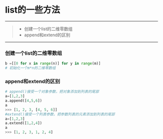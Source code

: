 # list的一些方法

---

> * 创建一个list的二维零数组
> * append和extend的区别

---

### 创建一个list的二维零数组

```python
b =[[0 for x in range(n)] for y in range(m)]  
# 初始化一个m*n的二维零数组
```

### append和extend的区别

```python
# append()接受一个对象参数，把对象添加到列表的尾部
a=[1,2,3]
a.append([4,5,6])
a
>>> [1, 2, 3, [4, 5, 6]]
#extend()接受一个列表参数，把参数列表的元素添加到列表的尾部
a=[1,2,3]
a.extend([1,2,4])
a
>>> [1, 2, 3, 1, 2, 4]

```

